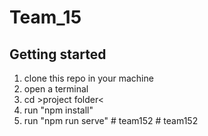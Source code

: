 # Team_15



## Getting started

1. clone this repo in your machine
2. open a terminal
3. cd >project folder<
3. run "npm install"
4. run "npm run serve"
#   t e a m 1 5 2  
 #   t e a m 1 5 2  
 